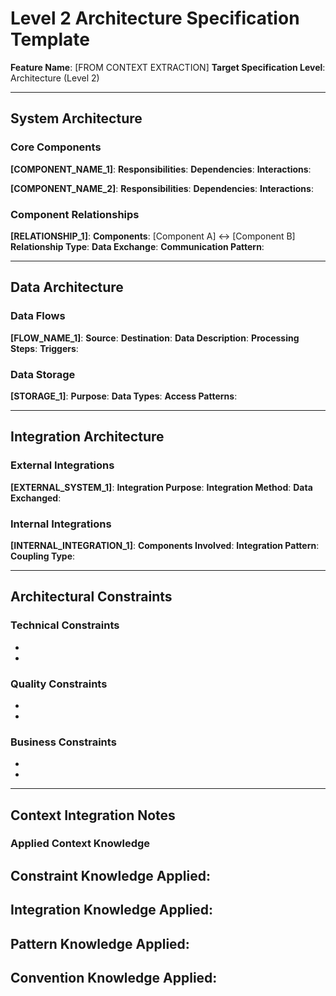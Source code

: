 # Level 2 Architecture Specification Template

**Feature Name**: [FROM CONTEXT EXTRACTION]
**Target Specification Level**: Architecture (Level 2)

---

## System Architecture

### Core Components
**[COMPONENT_NAME_1]**:
**Responsibilities**: 
**Dependencies**: 
**Interactions**: 

**[COMPONENT_NAME_2]**:
**Responsibilities**: 
**Dependencies**: 
**Interactions**: 

### Component Relationships
**[RELATIONSHIP_1]**:
**Components**: [Component A] ↔ [Component B]
**Relationship Type**: 
**Data Exchange**: 
**Communication Pattern**: 

---

## Data Architecture

### Data Flows
**[FLOW_NAME_1]**:
**Source**: 
**Destination**: 
**Data Description**: 
**Processing Steps**: 
**Triggers**: 

### Data Storage
**[STORAGE_1]**:
**Purpose**: 
**Data Types**: 
**Access Patterns**: 

---

## Integration Architecture

### External Integrations
**[EXTERNAL_SYSTEM_1]**:
**Integration Purpose**: 
**Integration Method**: 
**Data Exchanged**: 

### Internal Integrations
**[INTERNAL_INTEGRATION_1]**:
**Components Involved**: 
**Integration Pattern**: 
**Coupling Type**: 

---

## Architectural Constraints

### Technical Constraints
- 
- 

### Quality Constraints
- 
- 

### Business Constraints
- 
- 

---

## Context Integration Notes

### Applied Context Knowledge
**Constraint Knowledge Applied**: 
- 

**Integration Knowledge Applied**: 
- 

**Pattern Knowledge Applied**: 
- 

**Convention Knowledge Applied**: 
- 